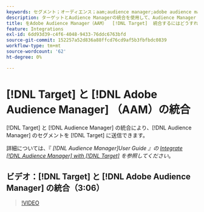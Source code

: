 ```yaml
---
keywords: セグメント；オーディエンス；aam;audience manager;adobe audience manager；統合；統合
description: ターゲットとAudience Managerの統合を使用して、Audience Manager（AAM）セグメントをAdobe Targetに送信する方法を説明します。
title: をAdobe Audience Manager（AAM）  [!DNL Target]  統合するにはどうすればよいですか？
feature: Integrations
exl-id: 6dd93d39-c4f6-4048-9433-76ddc6763bfd
source-git-commit: 152257a52d836a88ffcd76cd9af5b3fbfbdc0839
workflow-type: tm+mt
source-wordcount: '62'
ht-degree: 0%

---
```


# [!DNL Target] と [!DNL Adobe Audience Manager] （AAM）の統合

[!DNL Target] と [!DNL Audience Manager] の統合により、[!DNL Audience Manager] のセグメントを [!DNL Target] に送信できます。

詳細については、『 *[!DNL Audience Manager]User Guide 』の [Integrate [!DNL Audience Manager] with [!DNL Target]](https://experienceleague.adobe.com/docs/audience-manager/user-guide/implementation-integration-guides/integration-other-solutions/aam-target-integration.html?lang=ja) を参照してください*。

## ビデオ：[!DNL Target] と [!DNL Adobe Audience Manager] の統合（3:06）

>[!VIDEO](https://video.tv.adobe.com/v/35151)

